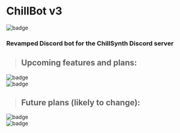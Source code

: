 # ChillBot v3
![badge](https://img.shields.io/badge/-In%20Beta-%232e8fff?style=for-the-badge)
### Revamped Discord bot for the ChillSynth Discord server

> ## Upcoming features and plans:
![badge](https://img.shields.io/badge/Revamp%20Feedback%20Stream%20setup%20w%2F%20queue%20and%20submit%20-In%20Progress-%23e6a100?style=for-the-badge)\
![badge](https://img.shields.io/badge/Update%20auto--emoji%20to%20automate%20other%20emojis-In%20Progress-%23e6a100?style=for-the-badge)

> ## Future plans (likely to change):
![badge](https://img.shields.io/badge/Ticketing%20system%20for%20members%20using%20threads-v4-%23ff3617?style=for-the-badge)\
![badge](https://img.shields.io/badge/Database%20System-v4-%23ff3617?style=for-the-badge)